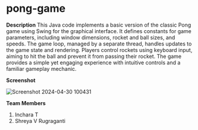 # pong-game


**Description**
This Java code implements a basic version of the classic Pong game using Swing for the graphical interface. It defines constants for game parameters, including window dimensions, rocket and ball sizes, and speeds. The game loop, managed by a separate thread, handles updates to the game state and rendering. Players control rockets using keyboard input, aiming to hit the ball and prevent it from passing their rocket. The game provides a simple yet engaging experience with intuitive controls and a familiar gameplay mechanic.


**Screenshot**


![Screenshot 2024-04-30 100431](https://github.com/inchara14/pong-game/assets/110167200/da98bd56-bda8-4162-a0e9-a416da7b9dc5)

**Team Members**
1. Inchara T
2. Shreya V Rugraganti


